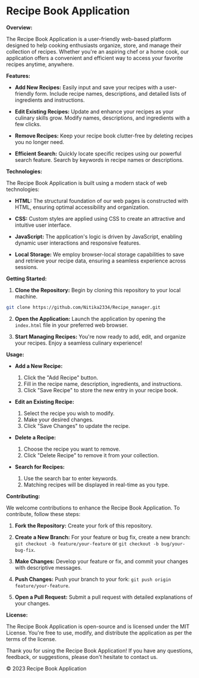 

# Recipe Book Application

**Overview:**

The Recipe Book Application is a user-friendly web-based platform designed to help cooking enthusiasts organize, store, and manage their collection of recipes. Whether you're an aspiring chef or a home cook, our application offers a convenient and efficient way to access your favorite recipes anytime, anywhere.

**Features:**

- **Add New Recipes:** Easily input and save your recipes with a user-friendly form. Include recipe names, descriptions, and detailed lists of ingredients and instructions.

- **Edit Existing Recipes:** Update and enhance your recipes as your culinary skills grow. Modify names, descriptions, and ingredients with a few clicks.

- **Remove Recipes:** Keep your recipe book clutter-free by deleting recipes you no longer need.

- **Efficient Search:** Quickly locate specific recipes using our powerful search feature. Search by keywords in recipe names or descriptions.

**Technologies:**

The Recipe Book Application is built using a modern stack of web technologies:

- **HTML:** The structural foundation of our web pages is constructed with HTML, ensuring optimal accessibility and organization.

- **CSS:** Custom styles are applied using CSS to create an attractive and intuitive user interface.

- **JavaScript:** The application's logic is driven by JavaScript, enabling dynamic user interactions and responsive features.

- **Local Storage:** We employ browser-local storage capabilities to save and retrieve your recipe data, ensuring a seamless experience across sessions.

**Getting Started:**

1. **Clone the Repository:** Begin by cloning this repository to your local machine.

```sh
git clone https://github.com/Nitika2334/Recipe_manager.git
```

2. **Open the Application:** Launch the application by opening the `index.html` file in your preferred web browser.

3. **Start Managing Recipes:** You're now ready to add, edit, and organize your recipes. Enjoy a seamless culinary experience!

**Usage:**

- **Add a New Recipe:**
  1. Click the "Add Recipe" button.
  2. Fill in the recipe name, description, ingredients, and instructions.
  3. Click "Save Recipe" to store the new entry in your recipe book.

- **Edit an Existing Recipe:**
  1. Select the recipe you wish to modify.
  2. Make your desired changes.
  3. Click "Save Changes" to update the recipe.

- **Delete a Recipe:**
  1. Choose the recipe you want to remove.
  2. Click "Delete Recipe" to remove it from your collection.

- **Search for Recipes:**
  1. Use the search bar to enter keywords.
  2. Matching recipes will be displayed in real-time as you type.

**Contributing:**

We welcome contributions to enhance the Recipe Book Application. To contribute, follow these steps:

1. **Fork the Repository:** Create your fork of this repository.

2. **Create a New Branch:** For your feature or bug fix, create a new branch: `git checkout -b feature/your-feature` or `git checkout -b bug/your-bug-fix`.

3. **Make Changes:** Develop your feature or fix, and commit your changes with descriptive messages.

4. **Push Changes:** Push your branch to your fork: `git push origin feature/your-feature`.

5. **Open a Pull Request:** Submit a pull request with detailed explanations of your changes.

**License:**

The Recipe Book Application is open-source and is licensed under the MIT License. You're free to use, modify, and distribute the application as per the terms of the license.

Thank you for using the Recipe Book Application! If you have any questions, feedback, or suggestions, please don't hesitate to contact us.

&copy; 2023 Recipe Book Application

